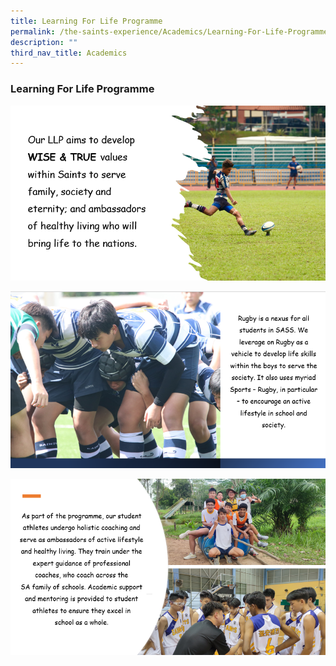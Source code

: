 ```yaml
---
title: Learning For Life Programme
permalink: /the-saints-experience/Academics/Learning-For-Life-Programme/
description: ""
third_nav_title: Academics
---
```

### Learning For Life Programme 

![](/images/Academics/LLP/LLP1.png)

![](/images/Academics/LLP/LLP2.png)

![](/images/Academics/LLP/LLP3.png)
  


